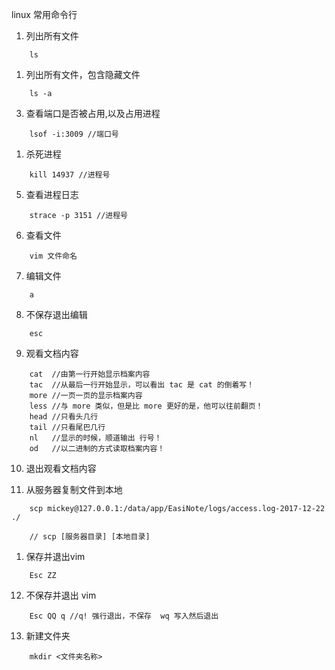 linux 常用命令行

1. 列出所有文件
```
    ls
```
1. 列出所有文件，包含隐藏文件
```
    ls -a
```    
3. 查看端口是否被占用,以及占用进程
```
    lsof -i:3009 //端口号
```    
1. 杀死进程
```
    kill 14937 //进程号
```    
5. 查看进程日志
```
    strace -p 3151 //进程号
```   
6. 查看文件
```
    vim 文件命名
```    
7. 编辑文件
```
    a
```    
8. 不保存退出编辑
```
    esc
```   
9. 观看文档内容
```   
    cat  //由第一行开始显示档案内容 
    tac  //从最后一行开始显示，可以看出 tac 是 cat 的倒着写！ 
    more //一页一页的显示档案内容 
    less //与 more 类似，但是比 more 更好的是，他可以往前翻页！ 
    head //只看头几行 
    tail //只看尾巴几行 
    nl   //显示的时候，顺道输出 行号！ 
    od   //以二进制的方式读取档案内容！
```    
10. 退出观看文档内容

11. 从服务器复制文件到本地

```
    scp mickey@127.0.0.1:/data/app/EasiNote/logs/access.log-2017-12-22 ./
    
    // scp [服务器目录] [本地目录]
```    
1. 保存并退出vim 
```
    Esc ZZ
```    
12. 不保存并退出 vim
```
    Esc QQ q //q! 强行退出，不保存  wq 写入然后退出
```
13. 新建文件夹 
```
    mkdir <文件夹名称>
```
